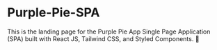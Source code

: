 # Purple-Pie-SPA
This is the landing page for the Purple Pie App Single Page Application (SPA) built with React JS, Tailwind CSS, and Styled Components. 🚀
